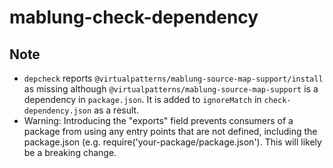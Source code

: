 # mablung-check-dependency

## Note

* `depcheck` reports `@virtualpatterns/mablung-source-map-support/install` as missing although `@virtualpatterns/mablung-source-map-support` is a dependency in `package.json`.  It is added to `ignoreMatch` in `check-dependency.json` as a result.
* Warning: Introducing the "exports" field prevents consumers of a package from using any entry points that are not defined, including the package.json (e.g. require('your-package/package.json'). This will likely be a breaking change.